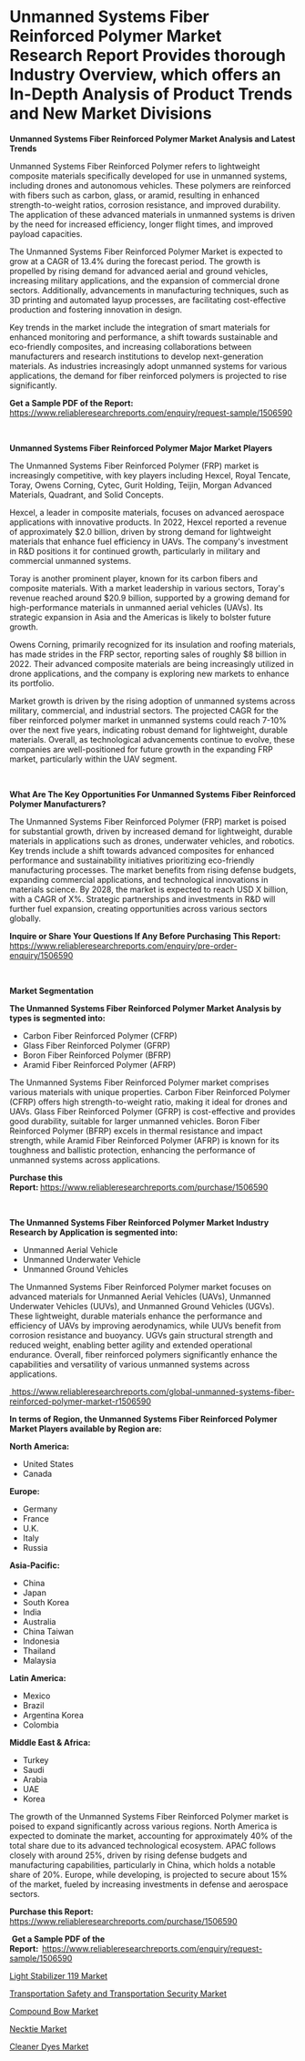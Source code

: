 <p><h1>Unmanned Systems Fiber Reinforced Polymer Market Research Report Provides thorough Industry Overview, which offers an In-Depth Analysis of Product Trends and New Market Divisions</h1></p><p><strong>Unmanned Systems Fiber Reinforced Polymer Market Analysis and Latest Trends</strong></p>
<p><p>Unmanned Systems Fiber Reinforced Polymer refers to lightweight composite materials specifically developed for use in unmanned systems, including drones and autonomous vehicles. These polymers are reinforced with fibers such as carbon, glass, or aramid, resulting in enhanced strength-to-weight ratios, corrosion resistance, and improved durability. The application of these advanced materials in unmanned systems is driven by the need for increased efficiency, longer flight times, and improved payload capacities.</p><p>The Unmanned Systems Fiber Reinforced Polymer Market is expected to grow at a CAGR of 13.4% during the forecast period. The growth is propelled by rising demand for advanced aerial and ground vehicles, increasing military applications, and the expansion of commercial drone sectors. Additionally, advancements in manufacturing techniques, such as 3D printing and automated layup processes, are facilitating cost-effective production and fostering innovation in design.</p><p>Key trends in the market include the integration of smart materials for enhanced monitoring and performance, a shift towards sustainable and eco-friendly composites, and increasing collaborations between manufacturers and research institutions to develop next-generation materials. As industries increasingly adopt unmanned systems for various applications, the demand for fiber reinforced polymers is projected to rise significantly.</p></p>
<p><strong>Get a Sample PDF of the Report:&nbsp;</strong> <a href="https://www.reliableresearchreports.com/enquiry/request-sample/1506590">https://www.reliableresearchreports.com/enquiry/request-sample/1506590</a></p>
<p>&nbsp;</p>
<p><strong>Unmanned Systems Fiber Reinforced Polymer Major Market Players</strong></p>
<p><p>The Unmanned Systems Fiber Reinforced Polymer (FRP) market is increasingly competitive, with key players including Hexcel, Royal Tencate, Toray, Owens Corning, Cytec, Gurit Holding, Teijin, Morgan Advanced Materials, Quadrant, and Solid Concepts. </p><p>Hexcel, a leader in composite materials, focuses on advanced aerospace applications with innovative products. In 2022, Hexcel reported a revenue of approximately $2.0 billion, driven by strong demand for lightweight materials that enhance fuel efficiency in UAVs. The company's investment in R&D positions it for continued growth, particularly in military and commercial unmanned systems.</p><p>Toray is another prominent player, known for its carbon fibers and composite materials. With a market leadership in various sectors, Toray's revenue reached around $20.9 billion, supported by a growing demand for high-performance materials in unmanned aerial vehicles (UAVs). Its strategic expansion in Asia and the Americas is likely to bolster future growth.</p><p>Owens Corning, primarily recognized for its insulation and roofing materials, has made strides in the FRP sector, reporting sales of roughly $8 billion in 2022. Their advanced composite materials are being increasingly utilized in drone applications, and the company is exploring new markets to enhance its portfolio.</p><p>Market growth is driven by the rising adoption of unmanned systems across military, commercial, and industrial sectors. The projected CAGR for the fiber reinforced polymer market in unmanned systems could reach 7-10% over the next five years, indicating robust demand for lightweight, durable materials. Overall, as technological advancements continue to evolve, these companies are well-positioned for future growth in the expanding FRP market, particularly within the UAV segment.</p></p>
<p>&nbsp;</p>
<p><strong>What Are The Key Opportunities For Unmanned Systems Fiber Reinforced Polymer Manufacturers?</strong></p>
<p><p>The Unmanned Systems Fiber Reinforced Polymer (FRP) market is poised for substantial growth, driven by increased demand for lightweight, durable materials in applications such as drones, underwater vehicles, and robotics. Key trends include a shift towards advanced composites for enhanced performance and sustainability initiatives prioritizing eco-friendly manufacturing processes. The market benefits from rising defense budgets, expanding commercial applications, and technological innovations in materials science. By 2028, the market is expected to reach USD X billion, with a CAGR of X%. Strategic partnerships and investments in R&D will further fuel expansion, creating opportunities across various sectors globally.</p></p>
<p><strong>Inquire or Share Your Questions If Any Before Purchasing This Report:</strong> <a href="https://www.reliableresearchreports.com/enquiry/pre-order-enquiry/1506590">https://www.reliableresearchreports.com/enquiry/pre-order-enquiry/1506590</a></p>
<p>&nbsp;</p>
<p><strong>Market Segmentation</strong></p>
<p><strong>The Unmanned Systems Fiber Reinforced Polymer Market Analysis by types is segmented into:</strong></p>
<p><ul><li>Carbon Fiber Reinforced Polymer (CFRP)</li><li>Glass Fiber Reinforced Polymer (GFRP)</li><li>Boron Fiber Reinforced Polymer (BFRP)</li><li>Aramid Fiber Reinforced Polymer (AFRP)</li></ul></p>
<p><p>The Unmanned Systems Fiber Reinforced Polymer market comprises various materials with unique properties. Carbon Fiber Reinforced Polymer (CFRP) offers high strength-to-weight ratio, making it ideal for drones and UAVs. Glass Fiber Reinforced Polymer (GFRP) is cost-effective and provides good durability, suitable for larger unmanned vehicles. Boron Fiber Reinforced Polymer (BFRP) excels in thermal resistance and impact strength, while Aramid Fiber Reinforced Polymer (AFRP) is known for its toughness and ballistic protection, enhancing the performance of unmanned systems across applications.</p></p>
<p><strong>Purchase this Report:&nbsp;</strong><a href="https://www.reliableresearchreports.com/purchase/1506590">https://www.reliableresearchreports.com/purchase/1506590</a></p>
<p>&nbsp;</p>
<p><strong>The Unmanned Systems Fiber Reinforced Polymer Market Industry Research by Application is segmented into:</strong></p>
<p><ul><li>Unmanned Aerial Vehicle</li><li>Unmanned Underwater Vehicle</li><li>Unmanned Ground Vehicles</li></ul></p>
<p><p>The Unmanned Systems Fiber Reinforced Polymer market focuses on advanced materials for Unmanned Aerial Vehicles (UAVs), Unmanned Underwater Vehicles (UUVs), and Unmanned Ground Vehicles (UGVs). These lightweight, durable materials enhance the performance and efficiency of UAVs by improving aerodynamics, while UUVs benefit from corrosion resistance and buoyancy. UGVs gain structural strength and reduced weight, enabling better agility and extended operational endurance. Overall, fiber reinforced polymers significantly enhance the capabilities and versatility of various unmanned systems across applications.</p></p>
<p><a href="https://www.reliableresearchreports.com/global-unmanned-systems-fiber-reinforced-polymer-market-r1506590">&nbsp;https://www.reliableresearchreports.com/global-unmanned-systems-fiber-reinforced-polymer-market-r1506590</a></p>
<p><strong>In terms of Region, the Unmanned Systems Fiber Reinforced Polymer Market Players available by Region are:</strong></p>
<p>
    <p> <strong> North America: </strong>
        <ul>
            <li>United States</li>
            <li>Canada</li>
        </ul>
        </p> 
    <p> <strong> Europe: </strong>
        <ul>
            <li>Germany</li>
            <li>France</li>
            <li>U.K.</li>
            <li>Italy</li>
            <li>Russia</li>
        </ul>
        </p> 
    <p> <strong> Asia-Pacific: </strong>
        <ul>
            <li>China</li>
            <li>Japan</li>
            <li>South Korea</li>
            <li>India</li>
            <li>Australia</li>
            <li>China Taiwan</li>
            <li>Indonesia</li>
            <li>Thailand</li>
            <li>Malaysia</li>
        </ul>
        </p> 
    <p> <strong> Latin America: </strong>
        <ul>
            <li>Mexico</li>
            <li>Brazil</li>
            <li>Argentina Korea</li>
            <li>Colombia</li>
        </ul>
        </p> 
    <p> <strong> Middle East & Africa: </strong>
        <ul>
            <li>Turkey</li>
            <li>Saudi</li>
            <li>Arabia</li>
            <li>UAE</li>
            <li>Korea</li>
        </ul>
    </p>
    </p>
<p><p>The growth of the Unmanned Systems Fiber Reinforced Polymer market is poised to expand significantly across various regions. North America is expected to dominate the market, accounting for approximately 40% of the total share due to its advanced technological ecosystem. APAC follows closely with around 25%, driven by rising defense budgets and manufacturing capabilities, particularly in China, which holds a notable share of 20%. Europe, while developing, is projected to secure about 15% of the market, fueled by increasing investments in defense and aerospace sectors.</p></p>
<p><strong>Purchase this Report: </strong><a href="https://www.reliableresearchreports.com/purchase/1506590">https://www.reliableresearchreports.com/purchase/1506590</a></p>
<p>&nbsp;<strong>Get a Sample PDF of the Report:&nbsp;&nbsp;</strong><a href="https://www.reliableresearchreports.com/enquiry/request-sample/1506590">https://www.reliableresearchreports.com/enquiry/request-sample/1506590</a></p>
<p><strong></strong></p>
<p><p><a href="https://medium.com/@oscarmatterson/what-innovations-and-market-trends-are-shaping-the-light-stabilizer-119-market-8bcac4adf330?postPublishedType=repub">Light Stabilizer 119 Market</a></p><p><a href="https://github.com/JamesCox407/Market-Research-Report-List-1/blob/main/transportation-safety-and-transportation-security-market.md">Transportation Safety and Transportation Security Market</a></p><p><a href="https://issuu.com/reportprime-2/docs/compound-bow-market-size-2030.pptx_a857baa63c5ceb">Compound Bow Market</a></p><p><a href="https://issuu.com/reportprime-2/docs/necktie-market-size-2030.pptx_7c972add6b6c03">Necktie Market</a></p><p><a href="https://medium.com/@oscarmatterson/emerging-market-trends-and-regional-analysis-of-cleaner-dyes-market-forecasted-for-period-from-2024-4f91a4ba6d19?postPublishedType=repub">Cleaner Dyes Market</a></p></p>
